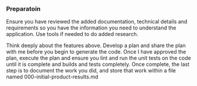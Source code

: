 
### Preparatoin

Ensure you have reviewed the added documentation, technical details and requirements so you have the information you need to understand the application.  Use tools if needed to do added research.

Think deeply about the features above.  Develop a plan and share the plan with me before you begin to generate the code.  Once I have approved the plan, execute the plan and ensure you lint and run the unit tests on the code until it is complete and builds and tests completely.  Once complete, the last step is to document the work you did, and store that work within a file named 000-initial-product-results.md